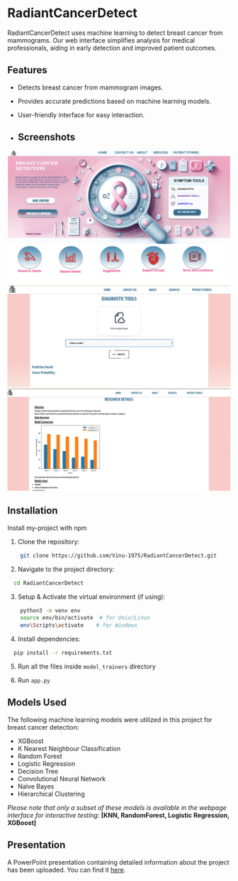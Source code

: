 # RadiantCancerDetect
RadiantCancerDetect uses machine learning to detect breast cancer from mammograms. Our web interface simplifies analysis for medical professionals, aiding in early detection and improved patient outcomes.

## Features
- Detects breast cancer from mammogram images.
- Provides accurate predictions based on machine learning models.
- User-friendly interface for easy interaction.

- ## Screenshots

![Home Page](Screenshots/homepage.png)
![Diagnostic Tools](Screenshots/diagnosticTools.png)
![Research Details Page](Screenshots/researchDetailsTab.png)

## Installation


Install my-project with npm

1. Clone the repository:
```bash
    git clone https://github.com/Vinu-1975/RadiantCancerDetect.git
```
2. Navigate to the project directory:
```bash
  cd RadiantCancerDetect
```
3. Setup & Activate the virtual environment (if using):
```bash
    python3 -m venv env
    source env/bin/activate  # for Unix/Linux
    env\Scripts\activate    # for Windows
```
4. Install dependencies:
```bash
  pip install -r requirements.txt
```
5. Run all the files inside `model_trainers` directory

6. Run `app.py`

## Models Used
The following machine learning models were utilized in this project for breast cancer detection:

- XGBoost
- K Nearest Neighbour Classification
- Random Forest
- Logistic Regression
- Decision Tree
- Convolutional Neural Network
- Naïve Bayes
- Hierarchical Clustering

*Please note that only a subset of these models is available in the webpage interface for interactive testing:* **[KNN, RandomForest, Logistic Regression, XGBoost]**

## Presentation
A PowerPoint presentation containing detailed information about the project has been uploaded. You can find it [here](https://github.com/Vinu-1975/RadiantCancerDetect/blob/main/ProjectDetails.pptx).



